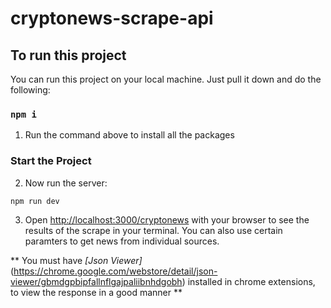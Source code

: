 # cryptonews-scrape-api


## To run this project

You can run this project on your local machine. Just pull it down and do the following:

### `npm i`

1. Run the command above to install all the packages

### Start the Project

2. Now run the server:

```bash
npm run dev
```

3. Open [http://localhost:3000/cryptonews](http://localhost:3000/cryptonews) with your browser to see the results of the scrape in your terminal. You can also use certain paramters to get news from individual sources.

** You must have _[Json Viewer]_(https://chrome.google.com/webstore/detail/json-viewer/gbmdgpbipfallnflgajpaliibnhdgobh) installed in chrome extensions, to view the response in a good manner **

